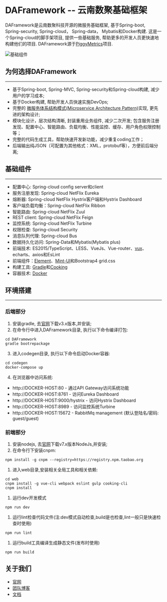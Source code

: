 # DAFramework --  云南数聚基础框架
DAFramework是云南数聚科技开源的微服务基础框架, 基于Spring-boot, Spring-security, Spring-cloud， Spring-data， Mybatis和Docker构建. 这是一个Spring-cloud的脚手架项目, 提供一些基础服务, 帮助更多的开发人员更快速地构建他们的项目. DAFramework源于[PiggyMetrics](https://github.com/sqshq/PiggyMetrics)项目.

![基础组件](https://watano.gitbooks.io/daframework/content/images/componets.png "基础组件")

## 为何选择DAFramework
---
+ 基于Spring-boot, Spring-MVC, Spring-security和Spring-cloud构建, 减少用户的学习成本;
+ 基于Docker构建, 帮助开发人员快速实施DevOps;
+ 完整的 [微服务体系结构模式(Microservice Architecture Pattern)](http://martinfowler.com/microservices/)实现, 更先进的架构设计;
+ 模块化设计，层次结构清晰, 封装重用业务组件, 减少二次开发; 包含服务注册发现、配置中心、智能路由、负载均衡、性能监控、缓存、用户角色权限控制等；
+ 完整的代码生成工具，帮助快速开发新功能，减少重复coding工作；
+ 后端输出纯JSON（可配置为其他格式：XML，protobuf等），方便前后端分离;

## 基础组件
---
+ 配置中心: Spring-cloud config server和client
+ 服务注册发现: Spring-cloud NetFlix Eureka
+ 熔断器: Spring-cloud NetFlix Hystrix客户端和Hystrix Dashboard
+ 客户端负载均衡：Spring-cloud NetFlix Ribbon
+ 智能路由: Spring-cloud NetFlix Zuul
+ REST client: Spring-cloud NetFlix Feign
+ 监控系统: Spring-cloud NetFlix Turbine
+ 权限检查: Spring-cloud Security
+ 消息队列代理: Spring-cloud Bus
+ 数据持久化访问: Spring-Data和Mybatis(Mybatis plus)
+ 前端技术: ES2015/TypeScript、LESS、VueJs、Vue-router、[vux](https://github.com/airyland/vux)、echarts、axios和EsLint
+ 前端组件：[Element](https://element.eleme.io)、[Mint-UI](https://github.com/ElemeFE/mint-ui)和Bootstrap4 grid.css
+ 构建工具: [Gradle](https://gradle.org/)和[Cooking](http://cookingjs.github.io/)
+ 容器技术: [Docker](http://docker.com/)

## 环境搭建
---
### 后端部分
1. 安装gradle, 去[官网](https://gradle.org/gradle-download/)下载v3.x版本,并安装;
2. 在命令行中进入DAFramework目录, 执行以下命令编译打包:
```shell
cd DAFramework
gradle bootrepackage
```
3. 进入codegen目录, 执行以下命令启动Docker容器:
```shell
cd codegen
docker-compose up
```
4. 在浏览器中访问系统:
- http://DOCKER-HOST:80 - 通过API Gateway访问系统功能
- http://DOCKER-HOST:8761 - 访问Eureka Dashboard
- http://DOCKER-HOST:9000/hystrix - 访问Hystrix Dashboard
- http://DOCKER-HOST:8989 - 访问监控系统Turbine
- http://DOCKER-HOST:15672 - RabbitMq management (默认登陆名/密码: guest/guest)

### 前端部分
1. 安装nodejs, 去[官网](https://nodejs.org)下载v7.x版本NodeJs,并安装;
1. 在命令行下安装cnpm:
```shell
npm install -g cnpm --registry=https://registry.npm.taobao.org
```
1. 进入web目录,安装相关全局工具和相关依赖:
```shell
cd web
cnpm install -g vue-cli webpack eslint gulp cooking-cli
cnpm install
```
1. 运行dev开发模式
```shell
npm run dev
```
1. 运行lint检查代码文件(注:dev模式自动检查,build是也检查,lint一般只是快速检查时使用)
```shell
npm run lint
```
1. 运行build工具编译生成静态文件(发布时使用)
```shell
npm run build
```

## 关于我们
+ [官网](https://dataagg.github.io/)
+ [团队博客](https://dataagg.github.io/)
+ [文档](https://watano.gitbooks.io/daframework/content/)
